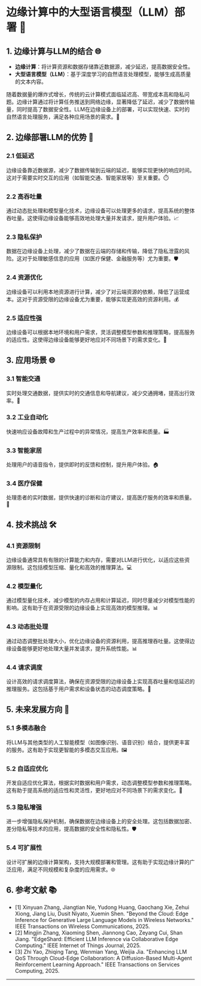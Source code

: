# 边缘计算中的大型语言模型（LLM）部署 🌟

## 1. 边缘计算与LLM的结合 🌐

- **边缘计算**：将计算资源和数据存储靠近数据源，减少延迟，提高数据安全性。
- **大型语言模型（LLM）**：基于深度学习的自然语言处理模型，能够生成高质量的文本内容。

随着数据量的爆炸式增长，传统的云计算模式面临延迟高、带宽成本高和隐私问题。边缘计算通过将计算任务推送到网络边缘，显著降低了延迟，减少了数据传输量，同时提高了数据安全性。LLM在边缘设备上的部署，可以实现快速、实时的自然语言处理服务，满足各种应用场景的需求。🚀

## 2. 边缘部署LLM的优势 🎉

### 2.1 低延迟
边缘设备靠近数据源，减少了数据传输到云端的延迟，能够实现更快的响应时间。这对于需要实时交互的应用（如智能交通、智能家居等）至关重要。⏱️

### 2.2 高吞吐量
通过动态批处理和模型量化技术，边缘设备可以处理更多的请求，提高系统的整体吞吐量。这使得边缘设备能够高效地处理大量并发请求，提升用户体验。📈

### 2.3 隐私保护
数据在边缘设备上处理，减少了数据在云端的存储和传输，降低了隐私泄露的风险。这对于处理敏感信息的应用（如医疗保健、金融服务等）尤为重要。🛡️

### 2.4 资源优化
边缘设备可以利用本地资源进行计算，减少了对云端资源的依赖，降低了运营成本。这对于资源受限的边缘设备尤为重要，能够实现更高效的资源利用。💰

### 2.5 适应性强
边缘设备可以根据本地环境和用户需求，灵活调整模型参数和推理策略，提高服务的适应性。这使得边缘设备能够更好地应对不同场景下的需求变化。🔄

## 3. 应用场景 🌐

### 3.1 智能交通
实时处理交通数据，提供实时的交通信息和导航建议，减少交通拥堵，提高出行效率。🚗

### 3.2 工业自动化
快速响应设备故障和生产过程中的异常情况，提高生产效率和质量。🏭

### 3.3 智能家居
处理用户的语音指令，提供即时的反馈和控制，提升用户体验。🏠

### 3.4 医疗保健
处理患者的实时数据，提供快速的诊断和治疗建议，提高医疗服务的效率和质量。🏥

## 4. 技术挑战 🛠️

### 4.1 资源限制
边缘设备通常具有有限的计算能力和内存，需要对LLM进行优化，以适应这些资源限制。这包括模型压缩、量化和高效的推理算法。💻

### 4.2 模型量化
通过模型量化技术，减少模型的内存占用和计算延迟，同时尽量减少对模型性能的影响。这有助于在资源受限的边缘设备上实现高效的模型推理。📊

### 4.3 动态批处理
通过动态调整批处理大小，优化边缘设备的资源利用，提高推理吞吐量。这使得边缘设备能够更好地处理大量并发请求，提升系统性能。📊

### 4.4 请求调度
设计高效的请求调度算法，确保在资源受限的边缘设备上实现高吞吐量和低延迟的推理服务。这包括基于用户需求和设备状态的动态调度策略。🔄

## 5. 未来发展方向 🚀

### 5.1 多模态融合
将LLM与其他类型的人工智能模型（如图像识别、语音识别）结合，提供更丰富的服务。这有助于实现更智能的多模态交互应用。🖼️

### 5.2 自适应优化
开发自适应优化算法，根据实时数据和用户需求，动态调整模型参数和推理策略。这有助于提高系统的适应性和灵活性，更好地应对不同场景下的需求变化。🔄

### 5.3 隐私增强
进一步增强隐私保护机制，确保数据在边缘设备上的安全处理。这包括数据加密、差分隐私等技术的应用，提高数据的安全性和隐私性。🛡️

### 5.4 可扩展性
设计可扩展的边缘计算架构，支持大规模部署和管理。这有助于实现边缘计算的广泛应用，满足不同规模和复杂度的应用需求。🌐

## 6. 参考文献 📚

- [1] Xinyuan Zhang, Jiangtian Nie, Yudong Huang, Gaochang Xie, Zehui Xiong, Jiang Liu, Dusit Niyato, Xuemin Shen. "Beyond the Cloud: Edge Inference for Generative Large Language Models in Wireless Networks." IEEE Transactions on Wireless Communications, 2025.
- [2] Mingjin Zhang, Xiaoming Shen, Jiannong Cao, Zeyang Cui, Shan Jiang. "EdgeShard: Efficient LLM Inference via Collaborative Edge Computing." IEEE Internet of Things Journal, 2025.
- [3] Zhi Yao, Zhiqing Tang, Wenmian Yang, Weijia Jia. "Enhancing LLM QoS Through Cloud-Edge Collaboration: A Diffusion-Based Multi-Agent Reinforcement Learning Approach." IEEE Transactions on Services Computing, 2025.

---
